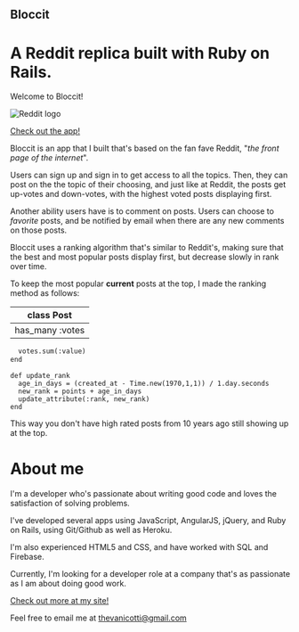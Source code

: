 ## Bloccit

# A Reddit replica built with Ruby on Rails.

Welcome to Bloccit!

![Reddit logo](https://img.clipartfest.com/436e053b7393439efe1feeef7c46b1ce_social-redditsvg-4k-clipart-reddit_512-512.svg)

[Check out the app!](https://salty-plains-24479.herokuapp.com/)

Bloccit is an app that I built that's based on the fan fave Reddit, "*the front page of the internet*".

Users can sign up and sign in to get access to all the topics. Then, they can post on the the topic of their choosing, and just like at Reddit, the posts get up-votes and down-votes, with the highest voted posts displaying first.

Another ability users have is to comment on posts. Users can choose to *favorite* posts, and be notified by email when there are any new comments on those posts.

Bloccit uses a ranking algorithm that's similar to Reddit's, making sure that the best and most popular posts display first, but decrease slowly in rank over time.

To keep the most popular **current** posts at the top, I made the ranking method as follows:

|class Post|
|---|
|has_many :votes|

```def points
  votes.sum(:value)
end
```
```
def update_rank
  age_in_days = (created_at - Time.new(1970,1,1)) / 1.day.seconds
  new_rank = points + age_in_days
  update_attribute(:rank, new_rank)
end
```

This way you don't have high rated posts from 10 years ago still showing up at the top.

# About me

I'm a developer who's passionate about writing good code and loves the satisfaction of solving problems.

I've developed several apps using JavaScript, AngularJS, jQuery, and Ruby on Rails, using Git/Github as well as Heroku.

I'm also experienced HTML5 and CSS, and have worked with SQL and Firebase.

Currently, I'm looking for a developer role at a company that's as passionate as I am about doing good work.

[Check out more at my site!](stevevancott.com)

Feel free to email me at thevanicotti@gmail.com
